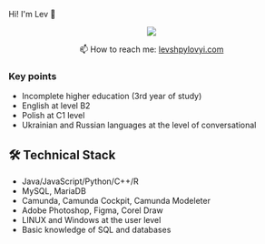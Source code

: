 Hi! I'm Lev 👋

<p align='center'>
   <a href="https://www.linkedin.com/in/lev-shpylovyi-993634222">
       <img src="https://img.shields.io/badge/linkedin-%230077B5.svg?&style=for-the-badge&logo=linkedin&logoColor=white"/>
   </a>
   
<p align='center'>
   📫 How to reach me: <a href='mailto:levshpylovyi@gmail.com'>levshpylovyi.com</a>
</p>


### Key points
* Incomplete higher education (3rd year of study)
* English at level B2
* Polish at C1 level
* Ukrainian and Russian languages at the level of conversational

## 🛠 Technical Stack
*   Java/JavaScript/Python/C++/R
*   MySQL, MariaDB
*   Camunda, Camunda Cockpit, Camunda Modeleter
*   Adobe Photoshop, Figma, Corel Draw
*   LINUX and Windows at the user level
*   Basic knowledge of SQL and databases
